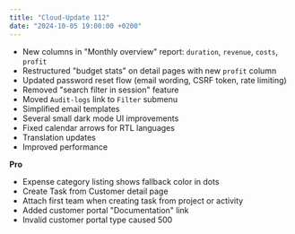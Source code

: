 ```yaml
---
title: "Cloud-Update 112"
date: "2024-10-05 19:00:00 +0200"
---
```


- New columns in "Monthly overview" report: `duration`, `revenue`, `costs`, `profit`
- Restructured "budget stats" on detail pages with new `profit` column
- Updated password reset flow (email wording, CSRF token, rate limiting)
- Removed "search filter in session" feature 
- Moved `Audit-logs` link to `Filter` submenu
- Simplified email templates
- Several small dark mode UI improvements
- Fixed calendar arrows for RTL languages
- Translation updates
- Improved performance

**Pro**

- Expense category listing shows fallback color in dots
- Create Task from Customer detail page
- Attach first team when creating task from project or activity
- Added customer portal "Documentation" link 
- Invalid customer portal type caused 500
